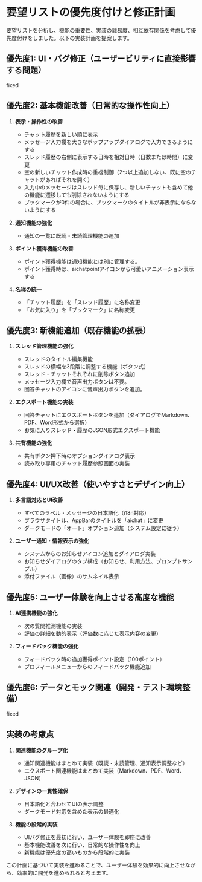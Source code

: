 # 要望リストの優先度付けと修正計画

要望リストを分析し、機能の重要性、実装の難易度、相互依存関係を考慮して優先度付けをしました。以下の実装計画を提案します。

## 優先度1: UI・バグ修正（ユーザービリティに直接影響する問題）

fixed

## 優先度2: 基本機能改善（日常的な操作性向上）

1. **表示・操作性の改善**
   - チャット履歴を新しい順に表示
   - メッセージ入力欄を大きなポップアップダイアログで入力できるようにする
   - スレッド履歴の右側に表示する日時を相対日時（日数または時間）に変更
   - 空の新しいチャット作成時の重複制御（2つ以上追加しない、既に空のチャットがあればそれを開く）
   - 入力中のメッセージはスレッド毎に保存し、新しいチャットも含めて他の機能に遷移しても削除されないようにする
   - ブックマークが0件の場合に、ブックマークのタイトルが非表示にならないようにする

2. **通知機能の強化**
   - 通知の一覧に既読・未読管理機能の追加

3. **ポイント獲得機能の改善**
    - ポイント獲得機能は通知機能とは別に管理する。
    - ポイント獲得時は、aichatpointアイコンから可愛いアニメーション表示する

4. **名称の統一**
   - 「チャット履歴」を「スレッド履歴」に名称変更
   - 「お気に入り」を「ブックマーク」に名称変更

## 優先度3: 新機能追加（既存機能の拡張）

1. **スレッド管理機能の強化**
   - スレッドのタイトル編集機能
   - スレッドの横幅を3段階に調整する機能（ボタン式）
   - スレッド・チャットそれぞれに削除ボタン追加
   - メッセージ入力欄で音声出力ボタンは不要。
   - 回答チャットのアイコンに音声出力ボタンを追加。

2. **エクスポート機能の実装**
   - 回答チャットにエクスポートボタンを追加（ダイアログでMarkdown、PDF、Word形式から選択）
   - お気に入りスレッド・履歴のJSON形式エクスポート機能

3. **共有機能の強化**
   - 共有ボタン押下時のオプションダイアログ表示
   - 読み取り専用のチャット履歴参照画面の実装

## 優先度4: UI/UX改善（使いやすさとデザイン向上）

1. **多言語対応とUI改善**
   - すべてのラベル・メッセージの日本語化（i18n対応）
   - ブラウザタイトル、AppBarのタイトルを「aichat」に変更
   - ダークモードの「オート」オプション追加（システム設定に従う）

2. **ユーザー通知・情報表示の強化**
   - システムからのお知らせアイコン追加とダイアログ実装
   - お知らせダイアログのタブ構成（お知らせ、利用方法、プロンプトサンプル）
   - 添付ファイル（画像）のサムネイル表示

## 優先度5: ユーザー体験を向上させる高度な機能

1. **AI連携機能の強化**
   - 次の質問推測機能の実装
   - 評価の詳細を動的表示（評価数に応じた表示内容の変更）

2. **フィードバック機能の強化**
   - フィードバック時の追加獲得ポイント設定（100ポイント）
   - プロフィールメニューからのフィードバック機能追加

## 優先度6: データとモック関連（開発・テスト環境整備）

fixed

## 実装の考慮点

1. **関連機能のグループ化**
   - 通知関連機能はまとめて実装（既読・未読管理、通知表示調整など）
   - エクスポート関連機能はまとめて実装（Markdown、PDF、Word、JSON）

2. **デザインの一貫性確保**
   - 日本語化と合わせてUIの表示調整
   - ダークモード対応を含めた表示の最適化

3. **機能の段階的実装**
   - UIバグ修正を最初に行い、ユーザー体験を即座に改善
   - 基本機能改善を次に行い、日常的な操作性を向上
   - 新機能は優先度の高いものから段階的に実装

この計画に基づいて実装を進めることで、ユーザー体験を効果的に向上させながら、効率的に開発を進められると考えます。